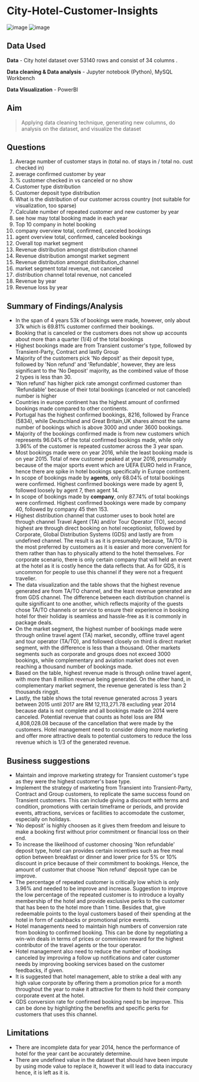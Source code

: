 # City-Hotel-Customer-Insights

![image](https://github.com/user-attachments/assets/476cc68b-e7ef-4515-af6a-0bb303a4b26c)
![image](https://github.com/user-attachments/assets/2958cff7-4c38-4dd9-85da-d41345727719)


## Data Used

**Data** - City hotel dataset over 53140 rows and consist of 34 columns .

**Data cleaning & Data analysis** - Jupyter notebook (Python), MySQL Workbench

**Data Visualization** - PowerBI

## Aim
> Applying data cleaning technique, generating new columns, do analysis on the dataset, and visualize the dataset

## Questions

1. Average number of customer stays in (total no. of stays in / total no. cust checked in)
2. average confirmed customer by year
3. % customer checked in vs canceled or no show
4. Customer type distribution
5. Customer deposit type distribution
6. What is the distribution of our customer across country (not suitable for visualization, too sparse)
7. Calculate number of repeated customer and new customer by year
8. see how may total booking made in each year
9. Top 10 company in hotel booking
9. company overview total, confirmed, canceled bookings
10. agent overview total, confirmed, canceled bookings
11. Overall top market segment
12. Revenue distribution amongst distribution channel
13. Revenue distribution amongst market segment
14. Revenue distribution amongst distribution_channel
15. market segment total revenue, not canceled
16. distribution channel total revenue, not canceled
17. Revenue by year
18. Revenue loss by year

## Summary of Findings/Analysis
- In the span of 4 years 53k of bookings were made, however, only about 37k which is 69.81%  customer confirmed their bookings.
- Booking that is canceled or the customers does not show up accounts about more than a quarter (1/4) of the total bookings
- Highest bookings made are from Transient customer's type, followed by Transient-Party, Contract and lastly Group
- Majority of the customers pick 'No deposit' as their deposit type, followed by 'Non refund' and 'Refundable', however, they are less significant to the 'No Deposit' majority, as the combined value of those 2 types is less than 30.
- 'Non refund' has higher pick rate amongst confirmed customer than 'Refundable' because of their total bookings (canceled or not canceled) number is higher
- Countries in europe continent has the highest amount of confirmed bookings made compared to other continents.
- Portugal has the highest confirmed bookings, 8216, followed by France (5834), while Deutschland and Great Britain,UK shares almost the same number of bookings which is above 3000 and under 3600 bookings.
- Majority of the bookings confirmed made is from new customers which represents 96.04% of the total confirmed bookings made, while only 3.96% of the customer is repeated customer across the 3 year span.
- Most bookings made were on year 2016, while the least booking made is on year 2015. Total of new customer peaked at year 2016, presumably because of the major sports event which are UEFA EURO held in France, hence there are spike in hotel bookings specifically in Europe continent.
- In scope of bookings made by **agents**, only 68.04% of total bookings were confirmed. Highest confirmed bookings were made by agent 9, followed loosely by agent 7, then agent 14.
- In scope of bookings made by **company**, only 87.74% of total bookings were confirmed. Highest confirmed bookings were made by company 40, followed by company 45 then 153.
- Highest distribution channel that customer uses to book hotel are through channel Travel Agent (TA) and/or Tour Operator (TO), second highest are through direct booking on hotel receptionist, followed by Corporate, Global Distribution Systems (GDS) and lastly are from undefined channel. The result is as it is presumably because, TA/TO is the most preferred by customers as it is easier and more convenient for them rather than has to physically attend to the hotel themselves. For corporate scenario, there is only certain company that will held an event at the hotel as it is costly hence the data reflects that. As for GDS, it is uncommon for people to use this channel if they were not a frequent traveller.
- The data visualization and the table shows that the highest revenue generated are from TA/TO channel, and the least revenue generated are from GDS channel. The difference between each distribution channel is quite significant to one another, which reflects majority of the guests chose TA/TO channels or service to ensure their experience in booking hotel for their holiday is seamless and hassle-free as it is commonly in package deals.
- On the market segment, the highest number of bookings made were through online travel agent (TA) market, secondly, offline travel agent and tour operator (TA/TO), and followed closely on third is direct market segment, with the difference is less than a thousand. Other markets segments such as corporate and groups does not exceed 3000 bookings, while complementary and aviation market does not even reaching a thousand number of bookings made.
- Based on the table, highest revenue made is through online travel agent, with more than 8 million revenue being generated. On the other hand, in complementary market segment, the revenue generated is less than 2 thousands ringgit.
- Lastly, the table shows the total revenue generated across 3 years between 2015 until 2017 are RM 12,113,271.78 excluding year 2014 because data is not complete and all bookings made on 2014 were canceled. Potential revenue that counts as hotel loss are RM 4,808,028.08 because of the cancellation that were made by the customers. Hotel management need to consider doing more marketing and offer more attractive deals to potential customers to reduce the loss revenue which is 1/3 of the generated revenue. 

## Business suggestions
- Maintain and improve marketing strategy for Transient customer's type as they were the highest customer's base type.
-  Implement the strategy of marketing from Transient into Transient-Party, Contract and Group customers, to replicate the same success found on Transient customers. This can include giving a discount with terms and condition, promotions with certain timeframe or periods, and provide events, attractions, services or facilities to accomodate the customer, especially on holidays.
- 'No deposit' is highly choosen as it gives them freedom and leisure to make a booking first without prior commitment or financial loss on their end.
- To increase the likelihood of customer choosing 'Non refundable' deposit type, hotel can provides certain incentives such as free meal option between breakfast or dinner and lower price for 5% or 10% discount in price because of their commitment to bookings. Hence, the amount of customer that choose 'Non refund' deposit type can be improve.
- The percentage of repeated customer is critically low which is only 3.96% and needed to be improve and increase. Suggestion to improve the low percentage of the repeated customer is to introduce a loyalty membership of the hotel and provide exclusive perks to the customer that has been to the hotel more than 1 time. Besides that, give redeemable points to the loyal customers based of their spending at the hotel in form of cashbacks or promotional price events.
- Hotel managements need to maintain high numbers of conversion rate from booking to confirmed booking. This can be done by negotiating a win-win deals in terms of prices or commision reward for the highest contributor of the travel agents or the tour operator.
- Hotel management also need to reduce the number of bookings canceled by improving a follow up notifications  and cater customer needs by improving booking services based on the customer feedbacks, if given.
- It is suggested that hotel management, able to strike a deal with any high value corporate by offering them a promotion price for a month throughout the year to make it attractive for them to hold their company corporate event at the hotel.
- GDS conversion rate for confirmed booking need to be improve. This can be done by highlighting the benefits and specific perks for customers that uses this channel.
  

## Limitations

- There are incomplete data for year 2014, hence the performance of hotel for the year cant be accurately determine.
- There are undefined value in the dataset that should have been impute by using mode value to replace it, however it will lead to data inaccuracy hence, it is left as it is. 
